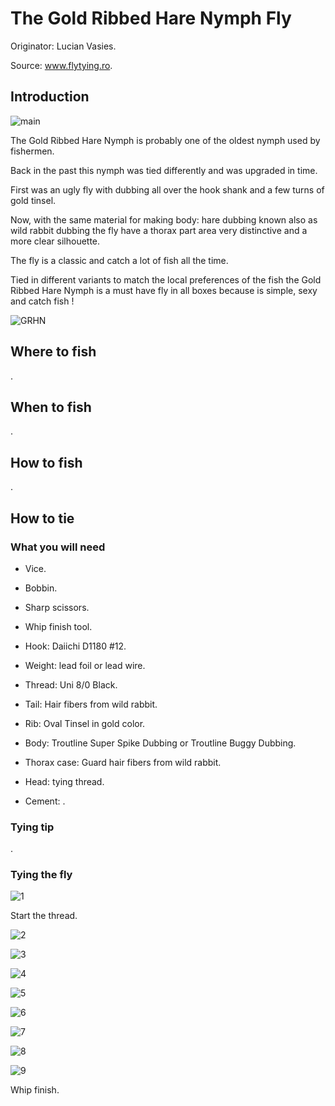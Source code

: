 # The Gold Ribbed Hare Nymph Fly

Originator: Lucian Vasies.

Source: www.flytying.ro.

## Introduction

![main](main.jpg)

The Gold Ribbed Hare Nymph is probably one of the oldest nymph used by fishermen.

Back in the past this nymph was tied differently and was upgraded in time.

First was an ugly fly with dubbing all over the hook shank and a few turns of gold tinsel.

Now, with the same material for making body: hare dubbing known also as wild rabbit dubbing the fly have a thorax part area very distinctive and a more clear silhouette.

The fly is a classic and catch a lot of fish all the time.

Tied in different variants to match the local preferences of the fish the Gold Ribbed Hare Nymph is a must have fly in all boxes because is simple, sexy and catch fish !

![GRHN](GRHN.jpg)

## Where to fish

.

## When to fish

.

## How to fish

.

## How to tie

### What you will need

- Vice.

- Bobbin.

- Sharp scissors.

- Whip finish tool.

- Hook: Daiichi D1180 #12.

- Weight: lead foil or lead wire.

- Thread: Uni 8/0 Black.

- Tail: Hair fibers from wild rabbit.

- Rib: Oval Tinsel in gold color.

- Body: Troutline Super Spike Dubbing or Troutline Buggy Dubbing.

- Thorax case: Guard hair fibers from wild rabbit.

- Head: tying thread.

- Cement: .

### Tying tip

.

### Tying the fly

![1](1.jpg)

Start the thread.

![2](2.jpg)

![3](3.jpg)

![4](4.jpg)

![5](5.jpg)

![6](6.jpg)

![7](7.jpg)

![8](8.jpg)

![9](9.jpg)

Whip finish.
